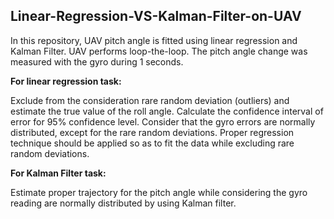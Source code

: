 ## Linear-Regression-VS-Kalman-Filter-on-UAV
In this repository, UAV pitch angle is fitted using linear regression and Kalman Filter. UAV performs loop-the-loop. The pitch angle change was measured with the gyro during 1 seconds.

**For linear regression task:**

Exclude from the consideration rare random deviation (outliers) and estimate the true value of the roll angle. Calculate the confidence interval of error for 95% confidence level. Consider that the gyro errors are normally distributed, except for the rare random deviations. Proper regression technique should be applied so as to fit the data while excluding rare random deviations.

**For Kalman Filter task:**

Estimate proper trajectory for the pitch angle while considering the gyro reading are normally distributed by using Kalman filter.
